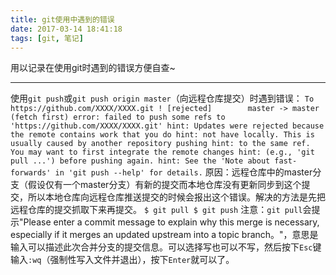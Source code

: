 ```yaml
---
title: git使用中遇到的错误
date: 2017-03-14 18:41:18
tags: [git, 笔记]
---
```


用以记录在使用git时遇到的错误方便自查~

---

使用`git push`或`git push origin master`（向远程仓库提交）时遇到错误：
	```
    To https://github.com/XXXX/XXXX.git
     ! [rejected]        master -> master (fetch first)
    error: failed to push some refs to 'https://github.com/XXXX/XXXX.git'
    hint: Updates were rejected because the remote contains work that you do
    hint: not have locally. This is usually caused by another repository pushing
    hint: to the same ref. You may want to first integrate the remote changes
    hint: (e.g., 'git pull ...') before pushing again.
    hint: See the 'Note about fast-forwards' in 'git push --help' for details.
    ```
原因：远程仓库中的master分支（假设仅有一个master分支）有新的提交而本地仓库没有更新同步到这个提交，所以本地仓库向远程仓库推送提交的时候会报出这个错误。解决的方法是先把远程仓库的提交抓取下来再提交。
    ```
    $ git pull
    $ git push
    ```
注意：`git pull`会提示"Please enter a commit message to explain why this merge is necessary, especially if it merges an updated upstream into a topic branch。"，意思是输入可以描述此次合并分支的提交信息。可以选择写也可以不写，然后按下`Esc`键输入`:wq`（强制性写入文件并退出），按下`Enter`就可以了。


